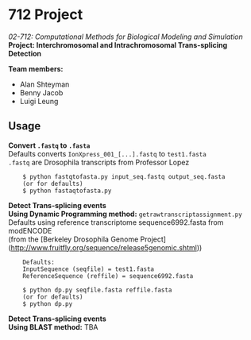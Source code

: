 712 Project
===========
_02-712: Computational Methods for Biological Modeling and Simulation_  
**Project: Interchromosomal and Intrachromosomal Trans-splicing Detection**

**Team members:**
+ Alan Shteyman
+ Benny Jacob
+ Luigi Leung

## Usage
**Convert `.fastq` to `.fasta`**  
Defaults converts `IonXpress_001_[...].fastq` to `test1.fasta`  
`.fastq` are Drosophila transcripts from Professor Lopez  

        $ python fastqtofasta.py input_seq.fastq output_seq.fasta
        (or for defaults)
        $ python fastaqtofasta.py


**Detect Trans-splicing events**  
**Using Dynamic Programming method:** `getrawtranscriptassignment.py`  
Defaults using reference transcriptome sequence6992.fasta from modENCODE  
(from the [Berkeley Drosophila Genome Project]
(http://www.fruitfly.org/sequence/release5genomic.shtml))

        Defaults:
        InputSequence (seqfile) = test1.fasta
        ReferenceSequence (reffile) = sequence6992.fasta

        $ python dp.py seqfile.fasta reffile.fasta
        (or for defaults)
        $ python dp.py

**Detect Trans-splicing events**  
**Using BLAST method:** TBA

